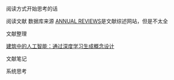 阅读方式开始思考的话

阅读文献 数据库来源
[ANNUAL REVIEWS][def]是文献综述网站，但是不太全



文献整理

[建筑中的人工智能：通过深度学习生成概念设计][def2]


文献笔记


系统思考


[def]: https://www.annualreviews.org/
[def2]: https://journals.sagepub.com/doi/10.1177/1478077118800982